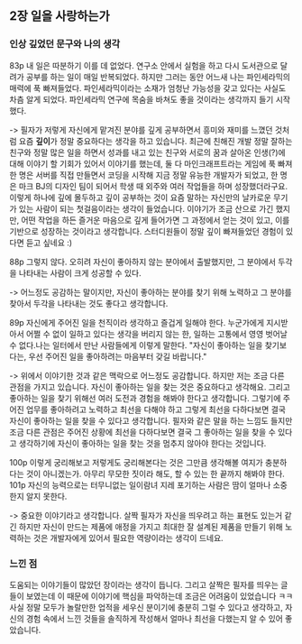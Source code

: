 ## 2장 일을 사랑하는가

### 인상 깊었던 문구와 나의 생각

83p
내 일은 따분하기 이를 데 없었다. 연구소 안에서 실험을 하고 다시 도서관으로 달려가 공부를 하는 일이 매일 반복되었다. 하지만 그러는 동안 어느새 나는 파인세라믹의 매력에 푹 빠져들었다. 파인세라믹이라는 소재가 엄청난 가능성을 갖고 있다는 사실도 차츰 알게 되었다. 파인세라믹 연구에 목숨을 바쳐도 좋을 것이라는 생각까지 들기 시작했다.

-> 필자가 저렇게 자신에게 맡겨진 분야를 깊게 공부하면서 흥미와 재미를 느꼈던 것처럼 요즘 **깊이**가 정말 중요하다는 생각을 하고 있습니다. 최근에 친해진 개발 정말 잘하는 친구와 정말 많은 일을 하면서 성과를 내고 있는 친구와 서로의 꿈과 살아온 인생(?)에 대해 이야기 할 기회가 있어서 이야기를 했는데, 둘 다 마인크래프트라는 게임에 푹 빠져 한 명은 서버를 직접 만들면서 코딩을 시작해 지금 정말 유능한 개발자가 되었고, 한 명은 마크 BJ의 디자인 팀이 되어서 학생 때 외주와 여러 작업들을 하며 성장했더라구요. 이렇게 하나에 깊에 몰두하고 깊이 공부하는 것이 요즘 말하는 자신만의 날카로운 무기가 있는 사람이 되는 첫걸음이라는 생각이 들었습니다. 이야기가 조금 산으로 가긴 했지만, 어떤 작업을 하든 즐거운 마음으로 깊게 들어가면 그 과정에서 얻는 것이 있고, 이를 기반으로 성장하는 것이라고 생각합니다. 스터디원들이 정말 깊이 빠져들었던 경험이 있다면 듣고 싶네요 :)

88p
그렇지 않다. 오히려 자신이 좋아하지 않는 분야에서 출발했지만, 그 분야에서 두각을 나타내는 사람이 크게 성공할 수 있다.

-> 어느정도 공감하는 말이지만, 자신이 좋아하는 분야를 찾기 위해 노력하고 그 분야를 찾아서 두각을 나타내는 것도 좋다고 생각합니다.

89p
자신에게 주어진 일을 천직이라 생각하고 즐겁게 일해야 한다. 누군가에게 지시받아서 어쩔 수 없이 일하고 있다는 생각을 버리지 않는 한, 일하는 고통에서 영영 벗어날 수 없다.나는 일터에서 만난 사람들에게 이렇게 말한다. "자신이 좋아하는 일을 찾기보다는, 우선 주어진 일을 좋아하려는 마음부터 갖길 바랍니다."

-> 위에서 이야기한 것과 같은 맥락으로 어느정도 공감합니다. 하지만 저는 조금 다른 관점을 가지고 있습니다. 자신이 좋아하는 일을 찾는 것은 중요하다고 생각해요. 그리고 좋아하는 일을 찾기 위해선 여러 도전과 경험을 해봐야 한다고 생각합니다. 그렇기에 주어진 업무를 좋아하려고 노력하고 최선을 다해야 하고 그렇게 최선을 다하다보면 결국 자신이 좋아하는 일을 찾을 수 있다고 생각합니다. 필자와 같은 말을 하는 느낌도 들지만 조금 다른 관점은 주어진 상황에 최선을 다하다보면 결국 그 좋아하는 일을 찾을 수 있다고 생각하기에 자신이 좋아하는 일을 찾는 것을 멈추지 않아야 한다는 것입니다.

100p
이렇게 궁리해보고 저렇게도 궁리해본다는 것은 그만큼 생각해볼 여지가 충분하다는 것이 아니겠는가. 아무리 무모한 짓이라 해도, 할 수 있는 한 끝까지 해봐야 한다.
101p
자신의 능력으로는 터무니없는 일이람녀 지레 포기하는 사람은 땀이 얼마나 소중한지 알지 못한다.

-> 중요한 이야기라고 생각합니다. 살짝 필자가 자신을 띄우려고 하는 표현도 있는거 같긴 하지만 자신이 만드는 제품에 애정을 가지고 최대한 잘 설계된 제품을 만들기 위해 노력하는 것은 개발자에게 있어서 필요한 역량이라는 생각이 드네요.

### 느낀 점

도움되는 이야기들이 많았던 장이라는 생각이 듭니다. 그리고 살짝은 필자를 띄우는 글들이 보였는데 이 때문에 이야기에 핵심을 파악하는데 조금은 어려움이 있었습니다 ㅋㅋ 사실 정말 모두가 놀랄만한 업적을 세우신 분이기에 충분히 그럴 수 있다고 생각하고, 자신의 경험 속에서 느낀 것들을 솔직하게 작성해서 얼마나 최선을 다했는지 알 수 있어 좋았습니다.
